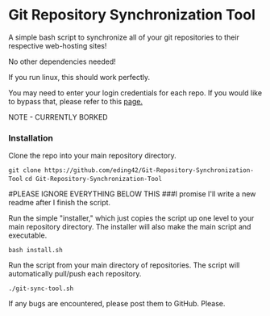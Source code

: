 # Git Repository Synchronization Tool

A simple bash script to synchronize all of your git repositories to their respective web-hosting sites!

No other dependencies needed!

If you run linux, this should work perfectly. 

You may need to enter your login credentials for each repo. If you would like to bypass that, please refer to this [page.](https://gist.github.com/technoweenie/1072829)

NOTE - CURRENTLY BORKED


### Installation

Clone the repo into your main repository directory. 

`git clone https://github.com/eding42/Git-Repository-Synchronization-Tool`
`cd Git-Repository-Synchronization-Tool`


#PLEASE IGNORE EVERYTHING BELOW THIS
###I promise I'll write a new readme after I finish the script. 

Run the simple "installer," which just copies the script up one level to your main repository directory. The installer will also make the main script and executable. 

`bash install.sh`

Run the script from your main directory of repositories. The script will automatically pull/push each repository. 

`./git-sync-tool.sh`

If any bugs are encountered, please post them to GitHub. Please.
